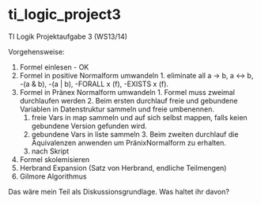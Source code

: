 ti_logic_project3
=================

TI Logik Projektaufgabe 3 (WS13/14)

Vorgehensweise:
  1. Formel einlesen - OK
  2. Formel in positive Normalform umwandeln
    1. eliminate all a -> b, a <-> b, -(a & b), -(a | b), -FORALL x (f), -EXISTS x (f).
  3. Formel in Pränex Normalform umwandeln
    1. Formel muss zweimal durchlaufen werden
    2. Beim ersten durchlauf freie und gebundene Variablen in Datenstruktur sammeln und freie umbenennen.
      1. freie Vars in map sammeln und auf sich selbst mappen, falls keien gebundene Version gefunden wird.
      2. gebundene Vars in liste sammeln
    3. Beim zweiten durchlauf die Äquivalenzen anwenden um PränixNormalform zu erhalten.
      1. nach Skript
  4. Formel skolemisieren
  5. Herbrand Expansion (Satz von Herbrand, endliche Teilmengen)
  6. Gilmore Algorithmus

Das wäre mein Teil als Diskussionsgrundlage. Was haltet ihr davon?
